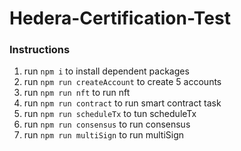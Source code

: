 # Hedera-Certification-Test

### Instructions

1. run `npm i` to install dependent packages
2. run `npm run createAccount` to create 5 accounts
3. run `npm run nft` to run nft
4. run  `npm run contract` to run smart contract task
5. run  `npm run scheduleTx` to tun scheduleTx
6. run `npm run consensus` to run consensus
7. run `npm run multiSign` to run multiSign